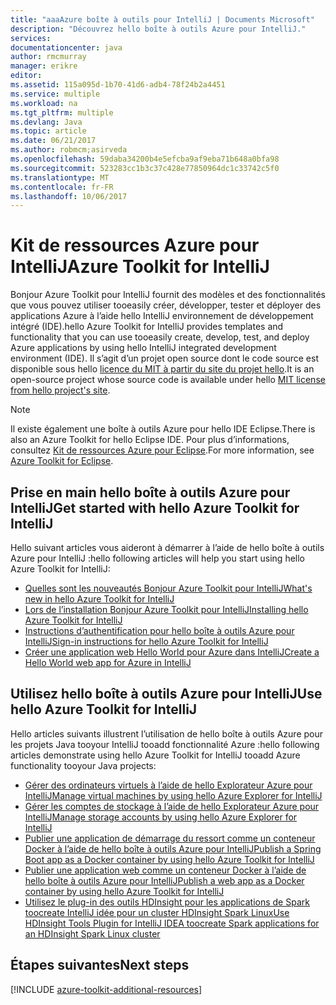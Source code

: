 ```yaml
---
title: "aaaAzure boîte à outils pour IntelliJ | Documents Microsoft"
description: "Découvrez hello boîte à outils Azure pour IntelliJ."
services: 
documentationcenter: java
author: rmcmurray
manager: erikre
editor: 
ms.assetid: 115a095d-1b70-41d6-adb4-78f24b2a4451
ms.service: multiple
ms.workload: na
ms.tgt_pltfrm: multiple
ms.devlang: Java
ms.topic: article
ms.date: 06/21/2017
ms.author: robmcm;asirveda
ms.openlocfilehash: 59daba34200b4e5efcba9af9eba71b648a0bfa98
ms.sourcegitcommit: 523283cc1b3c37c428e77850964dc1c33742c5f0
ms.translationtype: MT
ms.contentlocale: fr-FR
ms.lasthandoff: 10/06/2017
---
```

# <a name="azure-toolkit-for-intellij"></a><span data-ttu-id="b312f-103">Kit de ressources Azure pour IntelliJ</span><span class="sxs-lookup"><span data-stu-id="b312f-103">Azure Toolkit for IntelliJ</span></span>
<span data-ttu-id="b312f-104">Bonjour Azure Toolkit pour IntelliJ fournit des modèles et des fonctionnalités que vous pouvez utiliser tooeasily créer, développer, tester et déployer des applications Azure à l’aide hello IntelliJ environnement de développement intégré (IDE).</span><span class="sxs-lookup"><span data-stu-id="b312f-104">hello Azure Toolkit for IntelliJ provides templates and functionality that you can use tooeasily create, develop, test, and deploy Azure applications by using hello IntelliJ integrated development environment (IDE).</span></span> <span data-ttu-id="b312f-105">Il s’agit d’un projet open source dont le code source est disponible sous hello [licence du MIT à partir du site du projet hello](https://github.com/microsoft/azure-tools-for-java).</span><span class="sxs-lookup"><span data-stu-id="b312f-105">It is an open-source project whose source code is available under hello [MIT license from hello project's site](https://github.com/microsoft/azure-tools-for-java).</span></span>

> [!NOTE]
> <span data-ttu-id="b312f-106">Il existe également une boîte à outils Azure pour hello IDE Eclipse.</span><span class="sxs-lookup"><span data-stu-id="b312f-106">There is also an Azure Toolkit for hello Eclipse IDE.</span></span> <span data-ttu-id="b312f-107">Pour plus d’informations, consultez [Kit de ressources Azure pour Eclipse](azure-toolkit-for-eclipse.md).</span><span class="sxs-lookup"><span data-stu-id="b312f-107">For more information, see [Azure Toolkit for Eclipse](azure-toolkit-for-eclipse.md).</span></span>
> 
> 

## <a name="get-started-with-hello-azure-toolkit-for-intellij"></a><span data-ttu-id="b312f-108">Prise en main hello boîte à outils Azure pour IntelliJ</span><span class="sxs-lookup"><span data-stu-id="b312f-108">Get started with hello Azure Toolkit for IntelliJ</span></span>
<span data-ttu-id="b312f-109">Hello suivant articles vous aideront à démarrer à l’aide de hello boîte à outils Azure pour IntelliJ :</span><span class="sxs-lookup"><span data-stu-id="b312f-109">hello following articles will help you start using hello Azure Toolkit for IntelliJ:</span></span>

* [<span data-ttu-id="b312f-110">Quelles sont les nouveautés Bonjour Azure Toolkit pour IntelliJ</span><span class="sxs-lookup"><span data-stu-id="b312f-110">What's new in hello Azure Toolkit for IntelliJ</span></span>](azure-toolkit-for-intellij-whats-new.md)
* [<span data-ttu-id="b312f-111">Lors de l’installation Bonjour Azure Toolkit pour IntelliJ</span><span class="sxs-lookup"><span data-stu-id="b312f-111">Installing hello Azure Toolkit for IntelliJ</span></span>](azure-toolkit-for-intellij-installation.md)
* [<span data-ttu-id="b312f-112">Instructions d’authentification pour hello boîte à outils Azure pour IntelliJ</span><span class="sxs-lookup"><span data-stu-id="b312f-112">Sign-in instructions for hello Azure Toolkit for IntelliJ</span></span>](azure-toolkit-for-intellij-sign-in-instructions.md)
* [<span data-ttu-id="b312f-113">Créer une application web Hello World pour Azure dans IntelliJ</span><span class="sxs-lookup"><span data-stu-id="b312f-113">Create a Hello World web app for Azure in IntelliJ</span></span>](app-service-web/app-service-web-intellij-create-hello-world-web-app.md)

## <a name="use-hello-azure-toolkit-for-intellij"></a><span data-ttu-id="b312f-114">Utilisez hello boîte à outils Azure pour IntelliJ</span><span class="sxs-lookup"><span data-stu-id="b312f-114">Use hello Azure Toolkit for IntelliJ</span></span>
<span data-ttu-id="b312f-115">Hello articles suivants illustrent l’utilisation de hello boîte à outils Azure pour les projets Java tooyour IntelliJ tooadd fonctionnalité Azure :</span><span class="sxs-lookup"><span data-stu-id="b312f-115">hello following articles demonstrate using hello Azure Toolkit for IntelliJ tooadd Azure functionality tooyour Java projects:</span></span>

* [<span data-ttu-id="b312f-116">Gérer des ordinateurs virtuels à l’aide de hello Explorateur Azure pour IntelliJ</span><span class="sxs-lookup"><span data-stu-id="b312f-116">Manage virtual machines by using hello Azure Explorer for IntelliJ</span></span>](azure-toolkit-for-intellij-managing-storage-accounts-using-azure-explorer.md)
* [<span data-ttu-id="b312f-117">Gérer les comptes de stockage à l’aide de hello Explorateur Azure pour IntelliJ</span><span class="sxs-lookup"><span data-stu-id="b312f-117">Manage storage accounts by using hello Azure Explorer for IntelliJ</span></span>](azure-toolkit-for-intellij-managing-virtual-machines-using-azure-explorer.md)
* [<span data-ttu-id="b312f-118">Publier une application de démarrage du ressort comme un conteneur Docker à l’aide de hello boîte à outils Azure pour IntelliJ</span><span class="sxs-lookup"><span data-stu-id="b312f-118">Publish a Spring Boot app as a Docker container by using hello Azure Toolkit for IntelliJ</span></span>](azure-toolkit-for-intellij-publish-spring-boot-docker-app.md)
* [<span data-ttu-id="b312f-119">Publier une application web comme un conteneur Docker à l’aide de hello boîte à outils Azure pour IntelliJ</span><span class="sxs-lookup"><span data-stu-id="b312f-119">Publish a web app as a Docker container by using hello Azure Toolkit for IntelliJ</span></span>](azure-toolkit-for-intellij-publish-as-docker-container.md)
* [<span data-ttu-id="b312f-120">Utilisez le plug-in des outils HDInsight pour les applications de Spark toocreate IntelliJ idée pour un cluster HDInsight Spark Linux</span><span class="sxs-lookup"><span data-stu-id="b312f-120">Use HDInsight Tools Plugin for IntelliJ IDEA toocreate Spark applications for an HDInsight Spark Linux cluster</span></span>](hdinsight/hdinsight-apache-spark-intellij-tool-plugin.md)

## <a name="next-steps"></a><span data-ttu-id="b312f-121">Étapes suivantes</span><span class="sxs-lookup"><span data-stu-id="b312f-121">Next steps</span></span>

[!INCLUDE [azure-toolkit-additional-resources](../includes/azure-toolkit-additional-resources.md)]

<!-- URL List -->

[Azure Java Developer Center]: https://azure.microsoft.com/develop/java/
[Java Tools for Visual Studio Team Services]: https://java.visualstudio.com/

<!-- Temporarily Deprecated URLs -->

<!-- [Debug a Java Web App on Azure in IntelliJ]: ./app-service-web/app-service-web-debug-java-web-app-in-intellij.md -->
